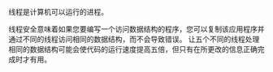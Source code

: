 线程是计算机可以运行的进程。 

线程安全意味着如果您要编写一个访问数据结构的程序，您可以复制该应用程序并通过不同的线程访问相同的数据结构，而不会导致错误。 
让五个不同的线程处理相同的数据结构可能会使代码的运行速度提高五倍，但只有在所更改的信息正确完成时才有用。